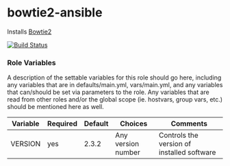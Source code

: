 # bowtie2-ansible

Installs [Bowtie2](http://bowtie-bio.sourceforge.net/bowtie2/index.shtml)

[![Build Status](https://travis-ci.org/calvinmclean/bowtie2-ansible.svg?branch=master)](https://travis-ci.org/calvinmclean/bowtie2-ansible)

### Role Variables

A description of the settable variables for this role should go here, including any variables that are in defaults/main.yml, vars/main.yml, and any variables that can/should be set via parameters to the role. Any variables that are read from other roles and/or the global scope (ie. hostvars, group vars, etc.) should be mentioned here as well.

| Variable                | Required | Default | Choices                   | Comments                                   |
|-------------------------|----------|---------|---------------------------|--------------------------------------------|
| VERSION                 | yes      | 2.3.2   | Any version number        | Controls the version of installed software |
